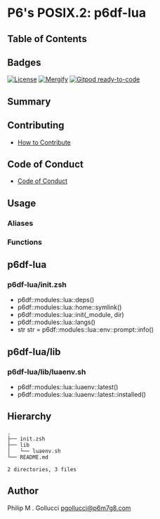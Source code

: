 # P6's POSIX.2: p6df-lua

## Table of Contents

## Badges

[![License](https://img.shields.io/badge/License-Apache%202.0-yellowgreen.svg)](https://opensource.org/licenses/Apache-2.0)
[![Mergify](https://img.shields.io/endpoint.svg?url=https://gh.mergify.io/badges//p6df-lua/&style=flat)](https://mergify.io)
[![Gitpod ready-to-code](https://img.shields.io/badge/Gitpod-ready--to--code-blue?logo=gitpod)](<https://gitpod.io/#https://github.com//p6df-lua>)

## Summary

## Contributing

- [How to Contribute](<https://github.com//.github/blob/main/CONTRIBUTING.md>)

## Code of Conduct

- [Code of Conduct](<https://github.com//.github/blob/main/CODE_OF_CONDUCT.md>)

## Usage

### Aliases

### Functions

## p6df-lua

### p6df-lua/init.zsh

- p6df::modules::lua::deps()
- p6df::modules::lua::home::symlink()
- p6df::modules::lua::init(_module, dir)
- p6df::modules::lua::langs()
- str str = p6df::modules::lua::env::prompt::info()

## p6df-lua/lib

### p6df-lua/lib/luaenv.sh

- p6df::modules::lua::luaenv::latest()
- p6df::modules::lua::luaenv::latest::installed()

## Hierarchy

```text
.
├── init.zsh
├── lib
│   └── luaenv.sh
└── README.md

2 directories, 3 files
```

## Author

Philip M . Gollucci <pgollucci@p6m7g8.com>
